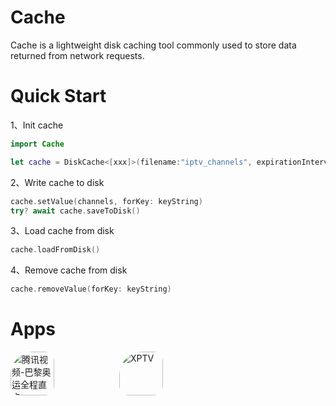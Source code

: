 # Cache

Cache is a lightweight disk caching tool commonly used to store data returned from network requests.

# Quick Start

1、Init cache

```Swift
import Cache

let cache = DiskCache<[xxx]>(filename:"iptv_channels", expirationInterval: 30 * 24 * 60 * 60)
```

2、Write cache to disk

```swift
cache.setValue(channels, forKey: keyString)
try? await cache.saveToDisk()

```

3、Load cache from disk

```Swift
cache.loadFromDisk()
```

4、Remove cache from disk

```swift
cache.removeValue(forKey: keyString)
```

# Apps
<a href="https://apps.apple.com/hk/app/%E8%85%BE%E8%AE%AF%E8%A7%86%E9%A2%91-%E5%B7%B4%E9%BB%8E%E5%A5%A5%E8%BF%90%E5%85%A8%E7%A8%8B%E7%9B%B4%E5%87%BB/id458318329?itscg=30200&amp;itsct=apps_box_appicon" style="width: 170px; height: 170px; border-radius: 22%; overflow: hidden; display: inline-block; vertical-align: middle;"><img src="https://is1-ssl.mzstatic.com/image/thumb/Purple211/v4/29/cc/91/29cc9159-f5d6-e224-154d-15b15e0e385b/AppIcon-1x_U007emarketing-0-8-0-0-sRGB-85-220-0.png/540x540bb.jpg" alt="腾讯视频-巴黎奥运全程直击" style="width: 70px; height: 70px; border-radius: 22%; overflow: hidden; display: inline-block; vertical-align: middle;"></a>
<a href="https://apps.apple.com/hk/app/xptv/id6473160495?itscg=30200&amp;itsct=apps_box_appicon" style="width: 170px; height: 170px; border-radius: 22%; overflow: hidden; display: inline-block; vertical-align: middle;"><img src="https://is1-ssl.mzstatic.com/image/thumb/Purple221/v4/66/76/a7/6676a7ac-73f1-b7f7-1fbc-82384cd2b337/AppIcon-0-0-1x_U007epad-0-10-0-85-220.png/540x540bb.jpg" alt="XPTV" style="width: 70px; height: 70px; border-radius: 22%; overflow: hidden; display: inline-block; vertical-align: middle;"></a>
